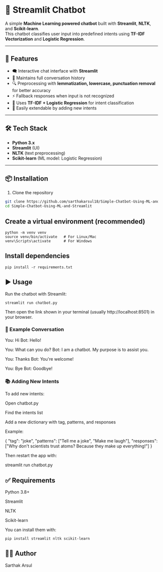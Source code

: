 # 💬 Streamlit Chatbot

A simple **Machine Learning powered chatbot** built with **Streamlit**, **NLTK**, and **Scikit-learn**.  
This chatbot classifies user input into predefined intents using **TF-IDF Vectorization** and **Logistic Regression**.

---

## 🚀 Features
- 🗨️ Interactive chat interface with **Streamlit**  
- 📖 Maintains full conversation history  
- 🔍 Preprocessing with **lemmatization, lowercase, punctuation removal** for better accuracy  
- ⚡ Fallback responses when input is not recognized  
- 🎯 Uses **TF-IDF + Logistic Regression** for intent classification  
- 📂 Easily extendable by adding new intents  

---

## 🛠️ Tech Stack
- **Python 3.x**  
- **Streamlit** (UI)  
- **NLTK** (text preprocessing)  
- **Scikit-learn** (ML model: Logistic Regression)  

---

## 📦 Installation

1. Clone the repository  
```bash
git clone https://github.com/sarthakarsul18/Simple-Chatbot-Using-ML-and-Streamlit
cd Simple-Chatbot-Using-ML-and-Streamlit
```

## Create a virtual environment (recommended)
```
python -m venv venv
source venv/bin/activate   # For Linux/Mac
venv\Scripts\activate      # For Windows
```

## Install dependencies
```
pip install -r requirements.txt
```
## ▶️ Usage

Run the chatbot with Streamlit:
```
streamlit run chatbot.py
```

Then open the link shown in your terminal (usually http://localhost:8501) in your browser.

### 📝 Example Conversation
You: Hi
Bot: Hello!

You: What can you do?
Bot: I am a chatbot. My purpose is to assist you.

You: Thanks
Bot: You're welcome!

You: Bye
Bot: Goodbye!

### 📚 Adding New Intents

To add new intents:

Open chatbot.py

Find the intents list

Add a new dictionary with tag, patterns, and responses

Example:

{
  "tag": "joke",
  "patterns": ["Tell me a joke", "Make me laugh"],
  "responses": ["Why don't scientists trust atoms? Because they make up everything!"]
}


Then restart the app with:

streamlit run chatbot.py

## ✅ Requirements

Python 3.8+

Streamlit

NLTK

Scikit-learn

You can install them with:
```
pip install streamlit nltk scikit-learn
```


## 👨‍💻 Author

Sarthak Arsul
